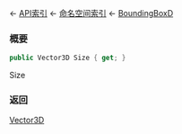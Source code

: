 ← [API索引](Api-Index) ← [命名空间索引](Namespace-Index) ← [BoundingBoxD](VRageMath.BoundingBoxD)

### 概要

```csharp
public Vector3D Size { get; }
```

Size

### 返回

[Vector3D](VRageMath.Vector3D)




